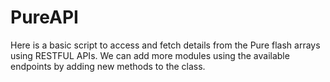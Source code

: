 # PureAPI
Here is a basic script to access and fetch details from the Pure flash arrays using RESTFUL APIs. We can add more modules using the available endpoints by adding new methods to the class.
